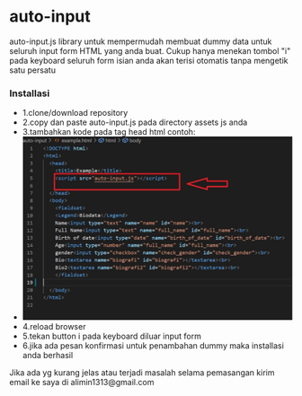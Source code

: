 # auto-input

<p>auto-input.js library untuk mempermudah membuat dummy data untuk seluruh input form HTML yang anda buat. Cukup hanya menekan tombol "i" pada keyboard seluruh form isian anda akan terisi otomatis tanpa mengetik satu persatu</p>
<h3>Installasi</h3>
<ul>
<li>1.clone/download repository</li>
<li>2.copy dan paste auto-input.js pada directory assets js anda</li>
<li>3.tambahkan kode <script src="[path_file]/auto-input.js"></script> pada tag head html 
contoh:
</li>
<li><img src="https://github.com/alimin002/auto-input/blob/master/example.jpg"></li>
<li>4.reload browser</li>
<li>5.tekan button i pada keyboard diluar input form</li>
<li>6.jika ada pesan konfirmasi untuk penambahan dummy maka installasi anda berhasil</li>

</ul>
<p>Jika ada yg kurang jelas atau terjadi masalah selama pemasangan kirim email ke saya di alimin1313@gmail.com</p>

